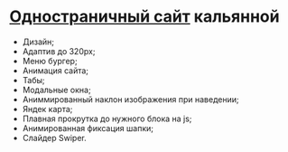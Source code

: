 <h1><a href="https://jaroftd.github.io/smoke/">Одностраничный сайт</a> кальянной</h1>
<ul>
  <li>Дизайн;</li>
  <li>Адаптив до 320px;</li>
  <li>Меню бургер;</li>
  <li>Анимация сайта;</li>
  <li>Табы;</li>
  <li>Модальные окна;</li>
  <li>Аниммированный наклон изображения при наведении;</li>
  <li>Яндек карта;</li>
  <li>Плавная прокрутка до нужного блока на js;</li>
  <li>Анимированная фиксация шапки;</li>
  <li>Слайдер Swiper.</li>
</ul>
